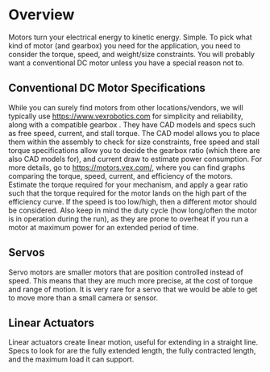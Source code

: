 <!-- TITLE: Motors -->
<!-- SUBTITLE: Motor Selection -->

# Overview
Motors turn your electrical energy to kinetic energy. Simple. To pick what kind of motor (and gearbox) you need for the application, you need to consider the torque, speed, and weight/size constraints. You will probably want a conventional DC motor unless you have a special reason not to.

## Conventional DC Motor Specifications
While you can surely find motors from other locations/vendors, we will typically use https://www.vexrobotics.com for simplicity and reliability, along with a compatible gearbox . They have CAD models and specs such as free speed, current, and stall torque. The CAD model allows you to place them within the assembly to check for size constraints, free speed and stall torque specifications allow you to decide the gearbox ratio (which there are also CAD models for), and current draw to estimate power consumption. For more details, go to https://motors.vex.com/, where you can find graphs comparing the torque, speed, current, and efficiency of the motors. Estimate the torque required for your mechanism, and apply a gear ratio such that the torque required for the motor lands on the high part of the efficiency curve. If the speed is too low/high, then a different motor should be considered. Also keep in mind the duty cycle (how long/often the motor is in operation during the run), as they are prone to overheat if you run a motor at maximum power for an extended period of time.
## Servos
Servo motors are smaller motors that are position controlled instead of speed. This means that they are much more precise, at the cost of torque and range of motion. It is very rare for a servo that we would be able to get to move more than a small camera or sensor. 
## Linear Actuators
Linear actuators create linear motion, useful for extending in a straight line. Specs to look for are the fully extended length, the fully contracted length, and the maximum load it can support.